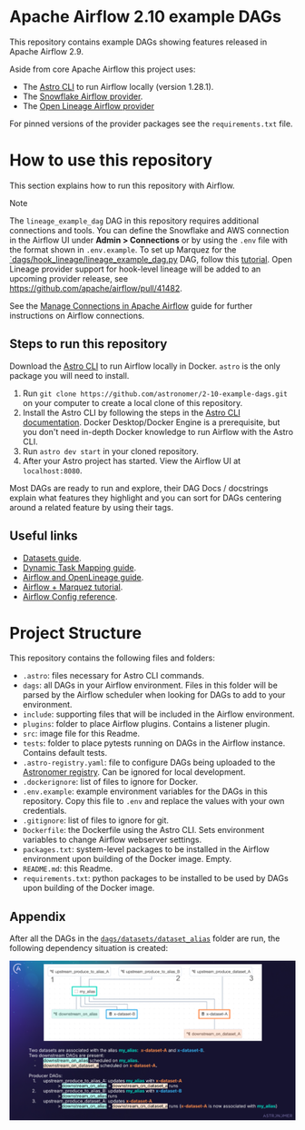 # Apache Airflow 2.10 example DAGs

This repository contains example DAGs showing features released in Apache Airflow 2.9. 

Aside from core Apache Airflow this project uses:
- The [Astro CLI](https://docs.astronomer.io/astro/cli/install-cli) to run Airflow locally (version 1.28.1).
- The [Snowflake Airflow provider](https://registry.astronomer.io/providers/apache-airflow-providers-snowflake/versions/latest).
- The [Open Lineage Airflow provider](https://airflow.apache.org/docs/apache-airflow-providers-openlineage/stable/index.html)

For pinned versions of the provider packages see the `requirements.txt` file.

# How to use this repository

This section explains how to run this repository with Airflow. 

> [!NOTE]  
> The `lineage_example_dag` DAG in this repository requires additional connections and tools. 
> You can define the Snowflake and AWS connection in the Airflow UI under **Admin > Connections** or by using the `.env` file with the format shown in `.env.example`.
> To set up Marquez for the [`dags/hook_lineage/lineage_example_dag.py](dags/hook_lineage/lineage_example_dag.py) DAG, follow this [tutorial](https://www.astronomer.io/docs/learn/marquez).
> Open Lineage provider support for hook-level lineage will be added to an upcoming provider release, see https://github.com/apache/airflow/pull/41482.

See the [Manage Connections in Apache Airflow](https://docs.astronomer.io/learn/connections) guide for further instructions on Airflow connections. 

## Steps to run this repository

Download the [Astro CLI](https://docs.astronomer.io/astro/cli/install-cli) to run Airflow locally in Docker. `astro` is the only package you will need to install.

1. Run `git clone https://github.com/astronomer/2-10-example-dags.git` on your computer to create a local clone of this repository.
2. Install the Astro CLI by following the steps in the [Astro CLI documentation](https://docs.astronomer.io/astro/cli/install-cli). Docker Desktop/Docker Engine is a prerequisite, but you don't need in-depth Docker knowledge to run Airflow with the Astro CLI.
3. Run `astro dev start` in your cloned repository.
4. After your Astro project has started. View the Airflow UI at `localhost:8080`.

Most DAGs are ready to run and explore, their DAG Docs / docstrings explain what features they highlight and you can sort for DAGs centering around a related feature by using their tags.

## Useful links

- [Datasets guide](https://docs.astronomer.io/learn/airflow-datasets).
- [Dynamic Task Mapping guide](https://docs.astronomer.io/learn/dynamic-tasks).
- [Airflow and OpenLineage guide](https://www.astronomer.io/docs/learn/airflow-openlineage/).
- [Airflow + Marquez tutorial](https://www.astronomer.io/docs/learn/marquez).
- [Airflow Config reference](https://airflow.apache.org/docs/apache-airflow/stable/configurations-ref.html).

# Project Structure

This repository contains the following files and folders:

- `.astro`: files necessary for Astro CLI commands.
-  `dags`: all DAGs in your Airflow environment. Files in this folder will be parsed by the Airflow scheduler when looking for DAGs to add to your environment.
- `include`: supporting files that will be included in the Airflow environment.
- `plugins`: folder to place Airflow plugins. Contains a listener plugin.
- `src`: image file for this Readme.
- `tests`: folder to place pytests running on DAGs in the Airflow instance. Contains default tests.
- `.astro-registry.yaml`: file to configure DAGs being uploaded to the [Astronomer registry](https://registry.astronomer.io/). Can be ignored for local development.
- `.dockerignore`: list of files to ignore for Docker.
- `.env.example`: example environment variables for the DAGs in this repository. Copy this file to `.env` and replace the values with your own credentials.
- `.gitignore`: list of files to ignore for git.
- `Dockerfile`: the Dockerfile using the Astro CLI. Sets environment variables to change Airflow webserver settings.
- `packages.txt`: system-level packages to be installed in the Airflow environment upon building of the Docker image. Empty.
- `README.md`: this Readme.
- `requirements.txt`: python packages to be installed to be used by DAGs upon building of the Docker image.

## Appendix

After all the DAGs in the [`dags/datasets/dataset_alias`](dags/datasets/dataset_alias) folder are run, the following dependency situation is created:

![Screenshot of a slide showing the Datasets view for the DAGs in this folder: 1. upstream_produce_to_alias_A updates my_alias with x-dataset-A -> downstream_on_alias + downstream_on_dataset_a runs. 2. upstream_produce_to_alias_B updates my_alias with x-dataset-B -> downstream_on_alias runs. 3. upstream_produce_dataset_A updates x-dataset-A  -> downstream_on_alias + downstream_on_dataset_a runs (x-dataset-A is now associated with my_alias).](src/datasetalias_overview.png)